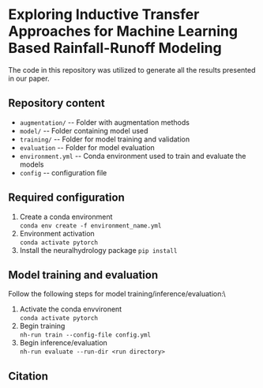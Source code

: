 # Exploring Inductive Transfer Approaches for Machine Learning Based Rainfall-Runoff Modeling
The code in this repository was utilized to generate all the results presented in our paper.
## Repository content
- ```augmentation/``` -- Folder with augmentation methods
- ```model/``` -- Folder containing model used
- ```training/``` -- Folder for model training and validation
- ```evaluation``` -- Folder for model evaluation
- ```environment.yml``` -- Conda environment used to train and evaluate the models
- ```config``` -- configuration file
## Required configuration 
1. Create a conda environment \
`conda env create -f environment_name.yml`
2. Environment activation\
`conda activate pytorch`
3. Install the neuralhydrology package
`pip install`
## Model training and evaluation
Follow the following steps for model training/inference/evaluation:\
1. Activate the conda envvironent\
`conda activate pytorch`
2. Begin training\
`nh-run train --config-file config.yml`
3. Begin inference/evaluation \
`nh-run evaluate --run-dir <run directory>`
<!-- ## Contact -->

## Citation

